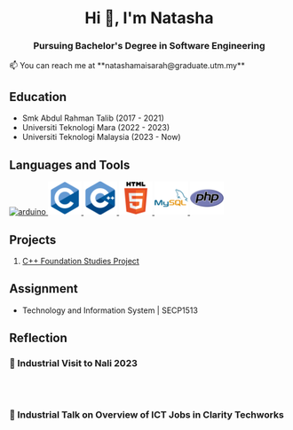 <h1 align="center">Hi 👋, I'm Natasha</h1>
<h3 align="center">Pursuing Bachelor's Degree in Software Engineering</h3>
📫 You can reach me at **natashamaisarah@graduate.utm.my**

<h2 align="left">Education</h2>
<p align="left"><ul>
<li>Smk Abdul Rahman Talib (2017 - 2021)</li>
<li>Universiti Teknologi Mara (2022 - 2023)</li>
<li>Universiti Teknologi Malaysia (2023 - Now)</li>
</ul></p>
  
<h2 align="left">Languages and Tools</h2>
<p align="left"> <a href="https://www.arduino.cc/" target="_blank" rel="noreferrer"> <img src="https://cdn.worldvectorlogo.com/logos/arduino-1.svg" alt="arduino" width="60" height="60"/></a><a href="https://www.cprogramming.com/" target="_blank" rel="noreferrer"> <img src="https://raw.githubusercontent.com/devicons/devicon/master/icons/c/c-original.svg" alt="c" width="60" height="60"/> </a> <a href="https://www.w3schools.com/cpp/" target="_blank" rel="noreferrer"> <img src="https://raw.githubusercontent.com/devicons/devicon/master/icons/cplusplus/cplusplus-original.svg" alt="cplusplus" width="60" height="60"/> </a> <a href="https://www.w3.org/html/" target="_blank" rel="noreferrer"> <img src="https://raw.githubusercontent.com/devicons/devicon/master/icons/html5/html5-original-wordmark.svg" alt="html5" width="60" height="60"/> </a> <a href="https://www.mysql.com/" target="_blank" rel="noreferrer"> <img src="https://raw.githubusercontent.com/devicons/devicon/master/icons/mysql/mysql-original-wordmark.svg" alt="mysql" width="60" height="60"/> </a> <a href="https://www.php.net" target="_blank" rel="noreferrer"> <img src="https://raw.githubusercontent.com/devicons/devicon/master/icons/php/php-original.svg" alt="php" width="60" height="60"/> </a></p>

<h2 align="left">Projects</h2>
<p align="left"><ol><li><a href="github.com/natasha-maisarah">C++ Foundation Studies Project</a></li></ol></p>

<h2 align="left">Assignment</h2>
<p align="left"><ul><li>Technology and Information System | SECP1513</li></ul></p>

<h2 align="left">Reflection</h2>
<p align="left"><h3>📍 Industrial Visit to Nali 2023</h3>
<br><br>
<h3>📍 Industrial Talk on Overview of ICT Jobs in Clarity Techworks</h3>
<br><br>
</p>
